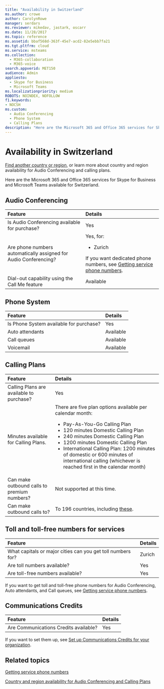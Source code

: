 ```yaml
---
title: "Availability in Switzerland"
ms.author: crowe
author: CarolynRowe
manager: serdars
ms.reviewer: mikedav, jastark, oscarr
ms.date: 11/28/2017
ms.topic: reference
ms.assetid: bbaf568d-363f-45e7-acd2-82e5ebb7fa21
ms.tgt.pltfrm: cloud
ms.service: msteams
ms.collection: 
  - M365-collaboration
  - M365-voice
search.appverid: MET150
audience: Admin
appliesto: 
  - Skype for Business
  - Microsoft Teams
ms.localizationpriority: medium
ROBOTS: NOINDEX, NOFOLLOW
f1.keywords:
- NOCSH
ms.custom: 
  - Audio Conferencing
  - Phone System
  - Calling Plans
description: "Here are the Microsoft 365 and Office 365 services for Skype for Business and Microsoft Teams available for Switzerland."
---
```


# Availability in Switzerland

[Find another country or region](country-and-region-availability-for-audio-conferencing-and-calling-plans.md), or learn more about country and region availability for Audio Conferencing and calling plans.

Here are the Microsoft 365 and Office 365 services for Skype for Business and Microsoft Teams available for Switzerland.
  
## Audio Conferencing

|**Feature**|**Details**|
|:-----|:-----|
|Is Audio Conferencing available for purchase?  <br/> |Yes  <br/> |
|Are phone numbers automatically assigned for Audio Conferencing?  <br/> |Yes, for: <br/><ul><li> Zurich</ul>If you want dedicated phone numbers, see [Getting service phone numbers](../getting-service-phone-numbers.md).  <br/> |
|Dial-out capability using the Call Me feature  <br/> |Available  <br/> |
   
## Phone System

|**Feature**|**Details**|
|:-----|:-----|
|Is Phone System available for purchase?  <br/> |Yes  <br/> |
| Auto attendants <br/> |Available  <br/> |
|Call queues  <br/> |Available  <br/> |
|Voicemail  <br/> |Available  <br/> |
   
## Calling Plans

|**Feature**|**Details**|
|:-----|:-----|
|Calling Plans are available to purchase?  |Yes          |   
|Minutes available for Calling Plans.    |There are five plan options available per calendar month: <ul><li>Pay-As-You-Go Calling Plan </li><li> 120 minutes Domestic Calling Plan </li><li> 240 minutes Domestic Calling Plan </li><li> 1200 minutes Domestic Calling Plan </li><li> International Calling Plan: 1200 minutes of domestic or 600 minutes of international calling (whichever is reached first in the calendar month)</li></ul>|
|Can make outbound calls to premium numbers?  <br/> | Not supported at this time. <br/> |
|Can make outbound calls to?  <br/> | To 196 countries, including [these](users-can-make-outbound-calls-to-these-countries-and-regions.md).<br/> |

## Toll and toll-free numbers for services

|**Feature**|**Details**|
|:-----|:-----|
|What capitals or major cities can you get toll numbers for?  <br/> |Zurich  <br/> |
|Are toll numbers available?  <br/> |Yes  <br/> |
|Are toll-free numbers available?  <br/> |Yes  <br/> |
   
 If you want to get toll and toll-free phone numbers for Audio Conferencing, Auto attendants, and Call queues, see [Getting service phone numbers](../getting-service-phone-numbers.md).
  
## Communications Credits

|**Feature**|**Details**|
|:-----|:-----|
|Are Communications Credits available?  <br/> |Yes  <br/> |
   
If you want to set them up, see [Set up Communications Credits for your organization](../set-up-communications-credits-for-your-organization.md).
  
## Related topics

[Getting service phone numbers](../getting-service-phone-numbers.md)

[Country and region availability for Audio Conferencing and Calling Plans](country-and-region-availability-for-audio-conferencing-and-calling-plans.md)

  
